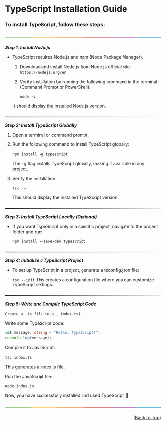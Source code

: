<a id="readme-top"></a>  

# TypeScript Installation Guide 

### To install TypeScript, follow these steps:  

[![-----------------------------------------------------](https://github.com/Prabin128/TypeScript/blob/main/assets/line.png)](#installation)  

***Step 1: Install Node.js***

- TypeScript requires Node.js and npm (Node Package Manager).

    1. Download and install Node.js from Node.js official site.
        ```https://nodejs.org/en```

    2. Verify installation by running the following command in the terminal (Command Prompt or PowerShell):

        ```node -v```

    It should display the installed Node.js version.    


[![-----------------------------------------------------](https://github.com/Prabin128/TypeScript/blob/main/assets/sub_section_line.png)](#installation)     


***Step 2: Install TypeScript Globally***  

1. Open a terminal or command prompt.

2. Run the following command to install TypeScript globally:

    ```npm install -g typescript```

    The -g flag installs TypeScript globally, making it available in any project.

3. Verify the installation:

    ```tsc -v```

    This should display the installed TypeScript version.  


[![-----------------------------------------------------](https://github.com/Prabin128/TypeScript/blob/main/assets/sub_section_line.png)](#installation)   


***Step 3: Install TypeScript Locally (Optional)***

- If you want TypeScript only in a specific project, navigate to the project folder and run:

    ```npm install --save-dev typescript```  


[![-----------------------------------------------------](https://github.com/Prabin128/TypeScript/blob/main/assets/sub_section_line.png)](#installation)   


***Step 4: Initialize a TypeScript Project***

- To set up TypeScript in a project, generate a tsconfig.json file:

    ```tsc --init```
This creates a configuration file where you can customize TypeScript settings.  


[![-----------------------------------------------------](https://github.com/Prabin128/TypeScript/blob/main/assets/sub_section_line.png)](#installation) 


***Step 5: Write and Compile TypeScript Code***

 ```Create a .ts file (e.g., index.ts).```

Write some TypeScript code:

```ts
let message: string = "Hello, TypeScript!";
console.log(message);
```
Compile it to JavaScript:

```tsc index.ts```

This generates a index.js file.

Run the JavaScript file:

```node index.js```

Now, you have successfully installed and used TypeScript! 🚀    

[![-----------------------------------------------------](https://github.com/Prabin128/TypeScript/blob/main/assets/line.png)](#installation)  


<p align="right">(<a href="#readme-top">Back to Top</a>)</p>